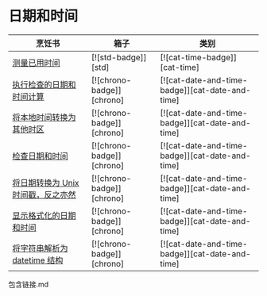 # 日期和时间

| 烹饪书                                                              | 箱子                      | 类别                                            |
| ------------------------------------------------------------------- | ------------------------- | ----------------------------------------------- |
| [测量已用时间][ex-measure-elapsed-time]                             | [![std-badge]][std]       | [![cat-time-badge]][cat-time]                   |
| [执行检查的日期和时间计算][ex-datetime-arithmetic]                  | [![chrono-badge]][chrono] | [![cat-date-and-time-badge]][cat-date-and-time] |
| [将本地时间转换为其他时区][ex-convert-datetime-timezone]            | [![chrono-badge]][chrono] | [![cat-date-and-time-badge]][cat-date-and-time] |
| [检查日期和时间][ex-examine-date-and-time]                          | [![chrono-badge]][chrono] | [![cat-date-and-time-badge]][cat-date-and-time] |
| [将日期转换为 Unix 时间戳，反之亦然][ex-convert-datetime-timestamp] | [![chrono-badge]][chrono] | [![cat-date-and-time-badge]][cat-date-and-time] |
| [显示格式化的日期和时间][ex-format-datetime]                        | [![chrono-badge]][chrono] | [![cat-date-and-time-badge]][cat-date-and-time] |
| [将字符串解析为 datetime 结构][ex-parse-datetime]                   | [![chrono-badge]][chrono] | [![cat-date-and-time-badge]][cat-date-and-time] |

[ex-measure-elapsed-time]: datetime/duration.html#measure-the-elapsed-time-between-two-code-sections
[ex-datetime-arithmetic]: datetime/duration.html#perform-checked-date-and-time-calculations
[ex-convert-datetime-timezone]: datetime/duration.html#convert-a-local-time-to-another-timezone
[ex-examine-date-and-time]: datetime/parse.html#examine-the-date-and-time
[ex-convert-datetime-timestamp]: datetime/parse.html#convert-date-to-unix-timestamp-and-vice-versa
[ex-format-datetime]: datetime/parse.html#display-formatted-date-and-time
[ex-parse-datetime]: datetime/parse.html#parse-string-into-datetime-struct

包含链接.md
